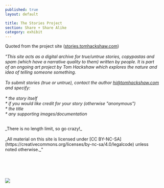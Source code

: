 ```yaml
---
published: true
layout: default

title: The Stories Project
section: Share + Share Alike
category: exhibit
---
```


Quoted from the project site (<a href="http://stories.tomhackshaw.com">stories.tomhackshaw.com</a>)
<br>
<br>
  _"This site acts as a digital archive for true/untrue stories, copypastas and spam (which have a narrative quality to them) written by people. It is part of an ongoing art project by Tom Hackshaw which explores the nature and idea of telling someone something._ 
<br><br>
_To submit stories (true or untrue), contact the author hi@tomhackshaw.com and specify:_
<br><br>
_* the story itself_
<br>
_* if you would like credit for your story (otherwise "anonymous")_
<br>
_* the title_
<br>
_* any supporting images/documentation_

<br>
_There is no length limit, so go crazy!_
<br><br>
_All material on this site is licensed under [CC BY-NC-SA](https://creativecommons.org/licenses/by-nc-sa/4.0/legalcode) unless noted otherwise._"
<br><br>
<br><br>
<br><br>
<img src="https://i.imgur.com/sfDycq7l.png">
